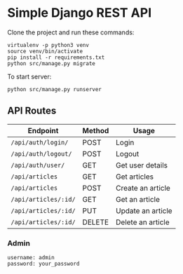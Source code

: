 # Simple Django REST API

Clone the project and run these commands:

    virtualenv -p python3 venv
    source venv/bin/activate
    pip install -r requirements.txt
    python src/manage.py migrate

To start server:

    python src/manage.py runserver

## API Routes

| Endpoint             | Method | Usage             |
| -------------------- | ------ | ----------------- |
| `/api/auth/login/`   | POST   | Login             |
| `/api/auth/logout/`  | POST   | Logout            |
| `/api/auth/user/`    | GET    | Get user details  |
| `/api/articles`      | GET    | Get articles      |
| `/api/articles`      | POST   | Create an article |
| `/api/articles/:id/` | GET    | Get an article    |
| `/api/articles/:id/` | PUT    | Update an article |
| `/api/articles/:id/` | DELETE | Delete an article |

### Admin

    username: admin
    password: your_password
